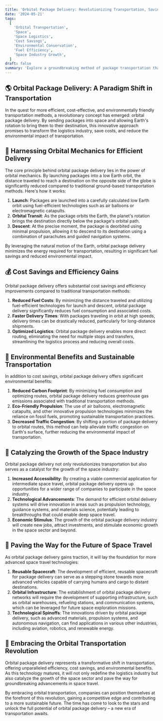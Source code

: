 ```yaml
---
title: 'Orbital Package Delivery: Revolutionizing Transportation, Saving Costs, and Preserving the Environment'
date: '2024-05-21'
tags:
  [
    'Orbital Transportation',
    'Space',
    'Space Logistics',
    'Cost Savings',
    'Environmental Conservation',
    'Fuel Efficiency',
    'Space Industry Growth',
  ]
draft: false
summary: 'Explore a groundbreaking method of package transportation that leverages Earths rotation and orbital mechanics to deliver goods more efficiently, cost-effectively, and eco-friendly. Discover how this innovative approach can boost the space industry and pave the way for advanced space travel technologies.'
---
```


## 🌎 Orbital Package Delivery: A Paradigm Shift in Transportation

In the quest for more efficient, cost-effective, and environmentally friendly transportation methods, a revolutionary concept has emerged: orbital package delivery. By sending packages into space and allowing Earth's rotation to bring them to their destination, this innovative approach promises to transform the logistics industry, save costs, and reduce the environmental impact of transportation.

## 🚀 Harnessing Orbital Mechanics for Efficient Delivery

The core principle behind orbital package delivery lies in the power of orbital mechanics. By launching packages into a low Earth orbit, the distance traveled to reach a destination on the opposite side of the globe is significantly reduced compared to traditional ground-based transportation methods. Here's how it works:

1. **Launch**: Packages are launched into a carefully calculated low Earth orbit using fuel-efficient technologies such as air balloons or electromagnetic catapults.
2. **Orbital Transit**: As the package orbits the Earth, the planet's rotation brings the destination directly below the package's orbital path.
3. **Descent**: At the precise moment, the package is deorbited using minimal propulsion, allowing it to descend to its destination using a combination of parachutes and guided navigation systems.

By leveraging the natural motion of the Earth, orbital package delivery minimizes the energy required for transportation, resulting in significant fuel savings and reduced environmental impact.

## 💰 Cost Savings and Efficiency Gains

Orbital package delivery offers substantial cost savings and efficiency improvements compared to traditional transportation methods:

1. **Reduced Fuel Costs**: By minimizing the distance traveled and utilizing fuel-efficient technologies for launch and descent, orbital package delivery significantly reduces fuel consumption and associated costs.
2. **Faster Delivery Times**: With packages traveling in orbit at high speeds, delivery times can be drastically reduced, particularly for long-distance shipments.
3. **Optimized Logistics**: Orbital package delivery enables more direct routing, eliminating the need for multiple stops and transfers, streamlining the logistics process and reducing overall costs.

## 🌿 Environmental Benefits and Sustainable Transportation

In addition to cost savings, orbital package delivery offers significant environmental benefits:

1. **Reduced Carbon Footprint**: By minimizing fuel consumption and optimizing routes, orbital package delivery reduces greenhouse gas emissions associated with traditional transportation methods.
2. **Eco-Friendly Propulsion**: The use of air balloons, electromagnetic catapults, and other innovative propulsion technologies minimizes the reliance on fossil fuels, promoting sustainable transportation practices.
3. **Decreased Traffic Congestion**: By shifting a portion of package delivery to orbital routes, this method can help alleviate traffic congestion on Earth's surface, further reducing the environmental impact of transportation.

## 🚀 Catalyzing the Growth of the Space Industry

Orbital package delivery not only revolutionizes transportation but also serves as a catalyst for the growth of the space industry:

1. **Increased Accessibility**: By creating a viable commercial application for intermediate space travel, orbital package delivery opens up opportunities for a wider range of companies to participate in the space industry.
2. **Technological Advancements**: The demand for efficient orbital delivery systems will drive innovation in areas such as propulsion technology, guidance systems, and materials science, potentially leading to breakthroughs that could enable deep space travel.
3. **Economic Stimulus**: The growth of the orbital package delivery industry will create new jobs, attract investments, and stimulate economic growth in the space sector and beyond.

## 🌌 Paving the Way for the Future of Space Travel

As orbital package delivery gains traction, it will lay the foundation for more advanced space travel technologies:

1. **Reusable Spacecraft**: The development of efficient, reusable spacecraft for package delivery can serve as a stepping stone towards more advanced vehicles capable of carrying humans and cargo to distant destinations.
2. **Orbital Infrastructure**: The establishment of orbital package delivery networks will require the development of supporting infrastructure, such as orbital warehouses, refueling stations, and communication systems, which can be leveraged for future space exploration missions.
3. **Technological Spinoffs**: The innovations driven by orbital package delivery, such as advanced materials, propulsion systems, and autonomous navigation, can find applications in various other industries, including aviation, robotics, and renewable energy.

## 🚀 Embracing the Orbital Transportation Revolution

Orbital package delivery represents a transformative shift in transportation, offering unparalleled efficiency, cost savings, and environmental benefits. As this technology matures, it will not only redefine the logistics industry but also catalyze the growth of the space sector and pave the way for groundbreaking advancements in space travel.

By embracing orbital transportation, companies can position themselves at the forefront of this revolution, gaining a competitive edge and contributing to a more sustainable future. The time has come to look to the stars and unlock the full potential of orbital package delivery – a new era of transportation awaits.

